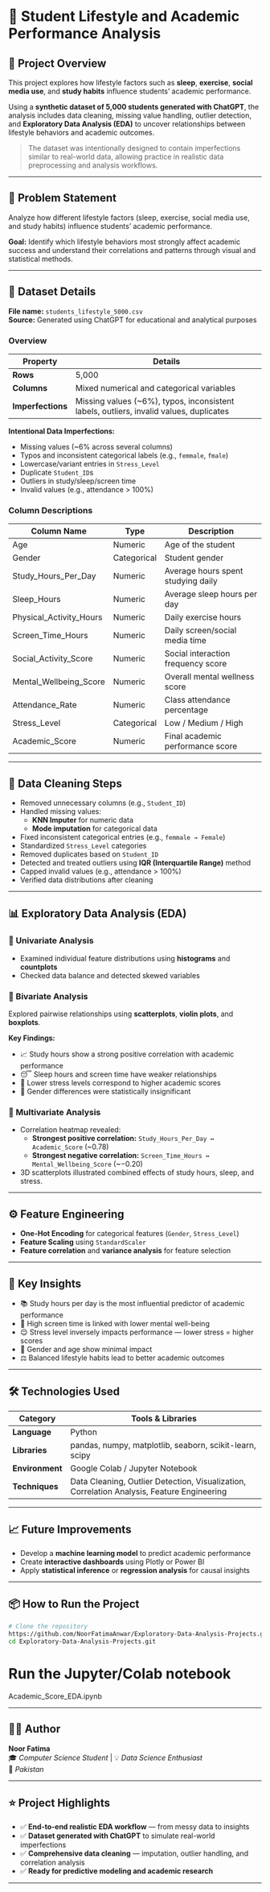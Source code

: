 # 🧠 Student Lifestyle and Academic Performance Analysis

## 📘 Project Overview

This project explores how lifestyle factors such as **sleep**, **exercise**, **social media use**, and **study habits** influence students’ academic performance.

Using a **synthetic dataset of 5,000 students generated with ChatGPT**, the analysis includes data cleaning, missing value handling, outlier detection, and **Exploratory Data Analysis (EDA)** to uncover relationships between lifestyle behaviors and academic outcomes.

> The dataset was intentionally designed to contain imperfections similar to real-world data, allowing practice in realistic data preprocessing and analysis workflows.

---

## 🎯 Problem Statement

Analyze how different lifestyle factors (sleep, exercise, social media use, and study habits) influence students’ academic performance.

**Goal:** Identify which lifestyle behaviors most strongly affect academic success and understand their correlations and patterns through visual and statistical methods.

---

## 🧩 Dataset Details

**File name:** `students_lifestyle_5000.csv`  
**Source:** Generated using ChatGPT for educational and analytical purposes

### Overview

| Property | Details |
|-----------|----------|
| **Rows** | 5,000 |
| **Columns** | Mixed numerical and categorical variables |
| **Imperfections** | Missing values (~6%), typos, inconsistent labels, outliers, invalid values, duplicates |

**Intentional Data Imperfections:**
- Missing values (~6% across several columns)
- Typos and inconsistent categorical labels (e.g., `femmale`, `fmale`)
- Lowercase/variant entries in `Stress_Level`
- Duplicate `Student_ID`s
- Outliers in study/sleep/screen time
- Invalid values (e.g., attendance > 100%)

### Column Descriptions

| Column Name | Type | Description |
|--------------|------|-------------|
| Age | Numeric | Age of the student |
| Gender | Categorical | Student gender |
| Study_Hours_Per_Day | Numeric | Average hours spent studying daily |
| Sleep_Hours | Numeric | Average sleep hours per day |
| Physical_Activity_Hours | Numeric | Daily exercise hours |
| Screen_Time_Hours | Numeric | Daily screen/social media time |
| Social_Activity_Score | Numeric | Social interaction frequency score |
| Mental_Wellbeing_Score | Numeric | Overall mental wellness score |
| Attendance_Rate | Numeric | Class attendance percentage |
| Stress_Level | Categorical | Low / Medium / High |
| Academic_Score | Numeric | Final academic performance score |

---

## 🧹 Data Cleaning Steps

- Removed unnecessary columns (e.g., `Student_ID`)
- Handled missing values:
  - **KNN Imputer** for numeric data  
  - **Mode imputation** for categorical data
- Fixed inconsistent categorical entries (e.g., `femmale → Female`)
- Standardized `Stress_Level` categories
- Removed duplicates based on `Student_ID`
- Detected and treated outliers using **IQR (Interquartile Range)** method
- Capped invalid values (e.g., attendance > 100%)
- Verified data distributions after cleaning

---

## 📊 Exploratory Data Analysis (EDA)

### 🔹 Univariate Analysis
- Examined individual feature distributions using **histograms** and **countplots**
- Checked data balance and detected skewed variables

### 🔹 Bivariate Analysis
Explored pairwise relationships using **scatterplots**, **violin plots**, and **boxplots**.

**Key Findings:**
- 📈 Study hours show a strong positive correlation with academic performance  
- 😴 Sleep hours and screen time have weaker relationships  
- 💆 Lower stress levels correspond to higher academic scores  
- 🚻 Gender differences were statistically insignificant  

### 🔹 Multivariate Analysis
- Correlation heatmap revealed:  
  - **Strongest positive correlation:** `Study_Hours_Per_Day ↔ Academic_Score` (~0.78)  
  - **Strongest negative correlation:** `Screen_Time_Hours ↔ Mental_Wellbeing_Score` (~−0.20)
- 3D scatterplots illustrated combined effects of study hours, sleep, and stress.

---

## ⚙️ Feature Engineering

- **One-Hot Encoding** for categorical features (`Gender`, `Stress_Level`)
- **Feature Scaling** using `StandardScaler`
- **Feature correlation** and **variance analysis** for feature selection

---

## 🧠 Key Insights

- 📚 Study hours per day is the most influential predictor of academic performance  
- 📵 High screen time is linked with lower mental well-being  
- 😌 Stress level inversely impacts performance — lower stress = higher scores  
- 🚻 Gender and age show minimal impact  
- ⚖️ Balanced lifestyle habits lead to better academic outcomes  

---

## 🛠️ Technologies Used

| Category | Tools & Libraries |
|-----------|------------------|
| **Language** | Python |
| **Libraries** | pandas, numpy, matplotlib, seaborn, scikit-learn, scipy |
| **Environment** | Google Colab / Jupyter Notebook |
| **Techniques** | Data Cleaning, Outlier Detection, Visualization, Correlation Analysis, Feature Engineering |

---

## 📈 Future Improvements

- Develop a **machine learning model** to predict academic performance  
- Create **interactive dashboards** using Plotly or Power BI  
- Apply **statistical inference** or **regression analysis** for causal insights  

---

## 📦 How to Run the Project

```bash
# Clone the repository
https://github.com/NoorFatimaAnwar/Exploratory-Data-Analysis-Projects.git
cd Exploratory-Data-Analysis-Projects.git
```


# Run the Jupyter/Colab notebook
Academic_Score_EDA.ipynb

---
## 👩‍💻 Author

**Noor Fatima**  
🎓 *Computer Science Student* | 💡 *Data Science Enthusiast*  
📍 *Pakistan*  

---

## ⭐ Project Highlights

- ✅ **End-to-end realistic EDA workflow** — from messy data to insights  
- ✅ **Dataset generated with ChatGPT** to simulate real-world imperfections  
- ✅ **Comprehensive data cleaning** — imputation, outlier handling, and correlation analysis  
- ✅ **Ready for predictive modeling and academic research**

---
